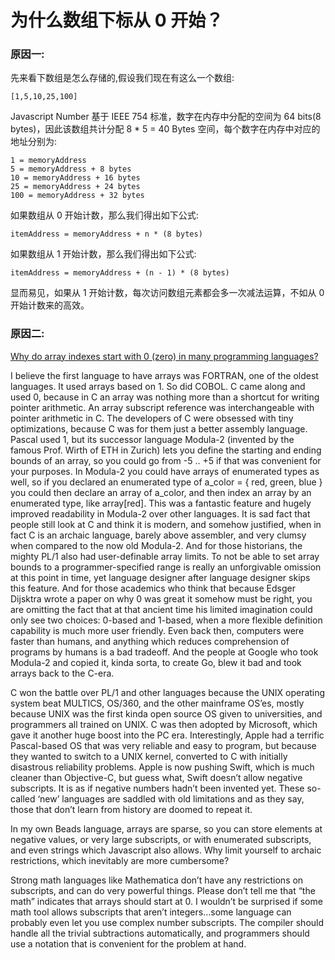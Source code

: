 # 为什么数组下标从 0 开始？

### 原因一:

先来看下数组是怎么存储的,假设我们现在有这么一个数组:
```
[1,5,10,25,100]
```

Javascript Number 基于 IEEE 754 标准，数字在内存中分配的空间为 64 bits(8 bytes)，因此该数组共计分配 8 * 5 = 40 Bytes 空间，每个数字在内存中对应的地址分别为:

```
1 = memoryAddress
5 = memoryAddress + 8 bytes
10 = memoryAddress + 16 bytes
25 = memoryAddress + 24 bytes
100 = memoryAddress + 32 bytes
```

如果数组从 0 开始计数，那么我们得出如下公式:
```
itemAddress = memoryAddress + n * (8 bytes)
```

如果数组从 1 开始计数，那么我们得出如下公式:
```
itemAddress = memoryAddress + (n - 1) * (8 bytes)
```

显而易见，如果从 1 开始计数，每次访问数组元素都会多一次减法运算，不如从 0 开始计数来的高效。

### 原因二:

[Why do array indexes start with 0 (zero) in many programming languages?](https://www.quora.com/Why-do-array-indexes-start-with-0-zero-in-many-programming-languages)

I believe the first language to have arrays was FORTRAN, one of the oldest languages. It used arrays based on 1. So did COBOL. C came along and used 0, because in C an array was nothing more than a shortcut for writing pointer arithmetic. An array subscript reference was interchangeable with pointer arithmetic in C. The developers of C were obsessed with tiny optimizations, because C was for them just a better assembly language. Pascal used 1, but its successor language Modula-2 (invented by the famous Prof. Wirth of ETH in Zurich) lets you define the starting and ending bounds of an array, so you could go from -5 .. +5 if that was convenient for your purposes. In Modula-2 you could have arrays of enumerated types as well, so if you declared an enumerated type of a_color = { red, green, blue } you could then declare an array of a_color, and then index an array by an enumerated type, like array[red]. This was a fantastic feature and hugely improved readability in Modula-2 over other languages. It is sad fact that people still look at C and think it is modern, and somehow justified, when in fact C is an archaic language, barely above assembler, and very clumsy when compared to the now old Modula-2. And for those historians, the mighty PL/1 also had user-definable array limits. To not be able to set array bounds to a programmer-specified range is really an unforgivable omission at this point in time, yet language designer after language designer skips this feature. And for those academics who think that because Edsger Dijsktra wrote a paper on why 0 was great it somehow must be right, you are omitting the fact that at that ancient time his limited imagination could only see two choices: 0-based and 1-based, when a more flexible definition capability is much more user friendly. Even back then, computers were faster than humans, and anything which reduces comprehension of programs by humans is a bad tradeoff. And the people at Google who took Modula-2 and copied it, kinda sorta, to create Go, blew it bad and took arrays back to the C-era.

C won the battle over PL/1 and other languages because the UNIX operating system beat MULTICS, OS/360, and the other mainframe OS’es, mostly because UNIX was the first kinda open source OS given to universities, and programmers all trained on UNIX. C was then adopted by Microsoft, which gave it another huge boost into the PC era. Interestingly, Apple had a terrific Pascal-based OS that was very reliable and easy to program, but because they wanted to switch to a UNIX kernel, converted to C with initially disastrous reliability problems. Apple is now pushing Swift, which is much cleaner than Objective-C, but guess what, Swift doesn’t allow negative subscripts. It is as if negative numbers hadn’t been invented yet. These so-called ‘new’ languages are saddled with old limitations and as they say, those that don’t learn from history are doomed to repeat it.

In my own Beads language, arrays are sparse, so you can store elements at negative values, or very large subscripts, or with enumerated subscripts, and even strings which Javascript also allows. Why limit yourself to archaic restrictions, which inevitably are more cumbersome?

Strong math languages like Mathematica don’t have any restrictions on subscripts, and can do very powerful things. Please don’t tell me that “the math” indicates that arrays should start at 0. I wouldn’t be surprised if some math tool allows subscripts that aren’t integers…some language can probably even let you use complex number subscripts. The compiler should handle all the trivial subtractions automatically, and programmers should use a notation that is convenient for the problem at hand.
